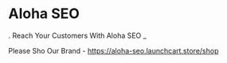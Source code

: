 # Aloha SEO
.
Reach Your Customers With Aloha SEO
_

Please Sho Our Brand - https://aloha-seo.launchcart.store/shop
